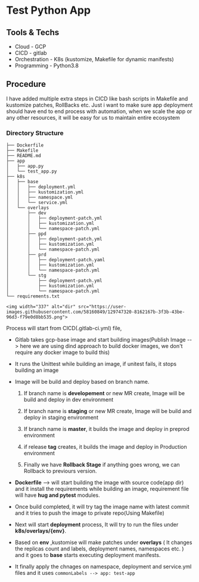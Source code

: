 # Test Python App

## Tools & Techs
- Cloud - GCP
- CICD - gitlab
- Orchestration - K8s (kustomize, Makefile for dynamic manifests)
- Programming - Python3.8

## Procedure 
I have added multiple extra steps in CICD like bash scripts in Makefile and kustomize patches, RollBacks etc. Just i want to make sure app deployment should have end to end process with automation, when we scale the app or any other resources, it will be easy for us to maintain entire ecosystem

### Directory Structure
    ├── Dockerfile
    ├── Makefile
    ├── README.md
    ├── app
    │   ├── app.py
    │   └── test_app.py
    ├── k8s
    │   ├── base
    │   │   ├── deployment.yml
    │   │   ├── kustomization.yml
    │   │   ├── namespace.yml
    │   │   └── service.yml
    │   └── overlays
    │       ├── dev
    │       │   ├── deployment-patch.yml
    │       │   ├── kustomization.yml
    │       │   └── namespace-patch.yml
    │       ├── ppd
    │       │   ├── deployment-patch.yml
    │       │   ├── kustomization.yml
    │       │   └── namespace-patch.yml
    │       ├── prd
    │       │   ├── deployment-patch.yaml
    │       │   ├── kustomization.yml
    │       │   └── namespace-patch.yml
    │       └── stg
    │           ├── deployment-patch.yml
    │           ├── kustomization.yml
    │           └── namespace-patch.yml
    └── requirements.txt
    
    <img width="337" alt="dir" src="https://user-images.githubusercontent.com/58160849/129747320-8162167b-3f3b-43be-96d3-f79e0d8bb535.png">


Process will start from CICD(.gitlab-ci.yml) file,

- Gitlab takes gcp-base image and start building images(Publish Image --> here we are using dind approach to build docker images, we don't require any docker image to build this) 

- It runs the Unittest while building an image, if unitest fails, it stops building an image 
- Image will be build and deploy based on branch name.
	1. If branch name is **developement** or new MR create, Image will be build and deploy in dev environment

	1. If branch name is **staging** or new MR create, Image will be build and deploy in staging environment

	1. If branch name is **master**, it builds the image and deploy in preprod environment

	1. if release **tag** creates, it builds the image and deploy in Production environment

	1. Finally we have **Rollback Stage** if anything goes wrong,  we can Rollback to previours version.

- **Dockerfile** --> will start building the image with source code(app dir) and it install the requirements while building an image, requirement file will have **hug and pytest** modules.
- Once build completed, it will try tag the image name with latest commit and it tries to push the image to private repo(Using Makefile)

- Next will start **deployment** process, It will try to run the files under **k8s/overlays/{env}**.

- Based on **env** ,kustomise will make patches under **overlays** ( It changes the replicas count and labels, deployment names, namespaces etc. ) and it goes to **base** starts executing deployment manifests.

- It finally apply the chnages on namespace, deployment and service.yml files and it uses `commonLabels --> app: test-app`

